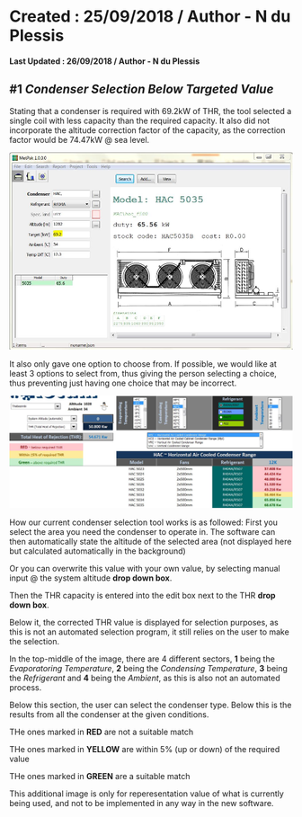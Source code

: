 # Created : 25/09/2018 / Author - N du Plessis
#### Last Updated : 26/09/2018 / Author - N du Plessis

##  #1 **_Condenser Selection Below Targeted Value_**

Stating that a condenser is required with 69.2kW of THR, the tool selected a single coil with less capacity than the required capacity.
It also did not incorporate the altitude correction factor of the capacity, as the correction factor would be 74.47kW @ sea level.

![alt text](UndersizedCondenser.JPG "Undersized Condenser Selection")

It also only gave one option to choose from.
If possible, we would like at least 3 options to select from, thus giving the person selecting a choice, thus preventing just having one 
choice that may be incorrect.

![alt text](RecSelector.JPG "Condenser Selection Preview")

How our current condenser selection tool works is as followed:
 First you select the area you need the condenser to operate in.
 The software can then automatically state the altitude of the selected area (not displayed here but calculated automatically in the 
 background)
 
 Or you can overwrite this value with your own value, by selecting manual input @ the system altitude **drop down box**.
 
 Then the THR capacity is entered into the edit box next to the THR **drop down box**.
 
 Below it, the corrected THR value is displayed for selection purposes, as this is not an automated selection program, it still relies 
 on the user to make the selection.
 
 In the top-middle of the image, there are 4 different sectors, **1** being the *Evaporatoring Temperature*, **2** being the 
 *Condensing Temperature*, **3** being the *Refrigerant* and **4** being the *Ambient*, as this is also not an automated process.
 
 Below this section, the user can select the condenser type.
 Below this is the results from all the condenser at the given conditions.
 
 THe ones marked in **RED** are not a suitable match
 
 THe ones marked in **YELLOW** are within 5% (up or down) of the required value
 
 THe ones marked in **GREEN** are a suitable match
 
 This additional image is only for reperesentation value of what is currently being used, and not to be implemented in any way in 
 the new software.
